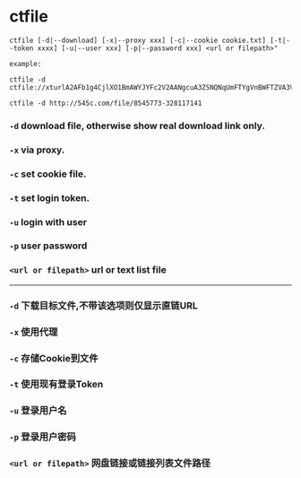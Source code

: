 # ctfile

```
ctfile [-d|--download] [-x|--proxy xxx] [-c|--cookie cookie.txt] [-t|--token xxxx] [-u|--user xxx] [-p|--password xxx] <url or filepath>"

example:

ctfile -d ctfile://xturlA2AFb1g4CjlXO1BmAWYJYFc2V2AANgcuA3ZSNQNqUmFTYgVnBWFTZVA3VXRTcQ5tUTQ

ctfile -d http://545c.com/file/8545773-328117141
```

### `-d` download file, otherwise show real download link only.
### `-x` via proxy.
### `-c` set cookie file.
### `-t` set login token.
### `-u` login with user
### `-p` user password
### `<url or filepath>` url or text list file

---------

### `-d` 下载目标文件,不带该选项则仅显示直链URL
### `-x` 使用代理
### `-c` 存储Cookie到文件
### `-t` 使用现有登录Token
### `-u` 登录用户名
### `-p` 登录用户密码
### `<url or filepath>` 网盘链接或链接列表文件路径
